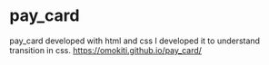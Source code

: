 # pay_card
 pay_card developed with  html and css 
I developed it to understand transition in css.
https://omokiti.github.io/pay_card/

